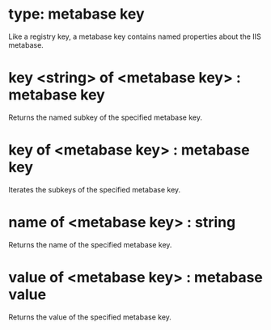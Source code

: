 # type: metabase key

Like a registry key, a metabase key contains named properties about the IIS metabase.

# key &lt;string&gt; of &lt;metabase key&gt; : metabase key

Returns the named subkey of the specified metabase key.

# key of &lt;metabase key&gt; : metabase key

Iterates the subkeys of the specified metabase key.

# name of &lt;metabase key&gt; : string

Returns the name of the specified metabase key.

# value of &lt;metabase key&gt; : metabase value

Returns the value of the specified metabase key.
